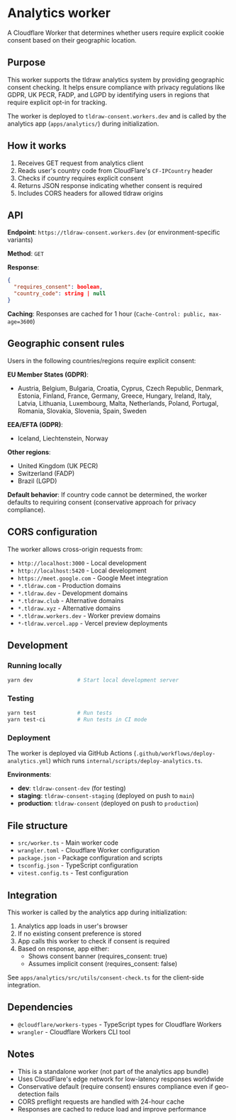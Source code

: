 # Analytics worker

A Cloudflare Worker that determines whether users require explicit cookie consent based on their geographic location.

## Purpose

This worker supports the tldraw analytics system by providing geographic consent checking. It helps ensure compliance with privacy regulations like GDPR, UK PECR, FADP, and LGPD by identifying users in regions that require explicit opt-in for tracking.

The worker is deployed to `tldraw-consent.workers.dev` and is called by the analytics app (`apps/analytics/`) during initialization.

## How it works

1. Receives GET request from analytics client
2. Reads user's country code from CloudFlare's `CF-IPCountry` header
3. Checks if country requires explicit consent
4. Returns JSON response indicating whether consent is required
5. Includes CORS headers for allowed tldraw origins

## API

**Endpoint**: `https://tldraw-consent.workers.dev` (or environment-specific variants)

**Method**: `GET`

**Response**:

```json
{
  "requires_consent": boolean,
  "country_code": string | null
}
```

**Caching**: Responses are cached for 1 hour (`Cache-Control: public, max-age=3600`)

## Geographic consent rules

Users in the following countries/regions require explicit consent:

**EU Member States (GDPR)**:

- Austria, Belgium, Bulgaria, Croatia, Cyprus, Czech Republic, Denmark, Estonia, Finland, France, Germany, Greece, Hungary, Ireland, Italy, Latvia, Lithuania, Luxembourg, Malta, Netherlands, Poland, Portugal, Romania, Slovakia, Slovenia, Spain, Sweden

**EEA/EFTA (GDPR)**:

- Iceland, Liechtenstein, Norway

**Other regions**:

- United Kingdom (UK PECR)
- Switzerland (FADP)
- Brazil (LGPD)

**Default behavior**: If country code cannot be determined, the worker defaults to requiring consent (conservative approach for privacy compliance).

## CORS configuration

The worker allows cross-origin requests from:

- `http://localhost:3000` - Local development
- `http://localhost:5420` - Local development
- `https://meet.google.com` - Google Meet integration
- `*.tldraw.com` - Production domains
- `*.tldraw.dev` - Development domains
- `*.tldraw.club` - Alternative domains
- `*.tldraw.xyz` - Alternative domains
- `*.tldraw.workers.dev` - Worker preview domains
- `*-tldraw.vercel.app` - Vercel preview deployments

## Development

### Running locally

```bash
yarn dev              # Start local development server
```

### Testing

```bash
yarn test             # Run tests
yarn test-ci          # Run tests in CI mode
```

### Deployment

The worker is deployed via GitHub Actions (`.github/workflows/deploy-analytics.yml`) which runs `internal/scripts/deploy-analytics.ts`.

**Environments**:

- **dev**: `tldraw-consent-dev` (for testing)
- **staging**: `tldraw-consent-staging` (deployed on push to `main`)
- **production**: `tldraw-consent` (deployed on push to `production`)

## File structure

- `src/worker.ts` - Main worker code
- `wrangler.toml` - Cloudflare Worker configuration
- `package.json` - Package configuration and scripts
- `tsconfig.json` - TypeScript configuration
- `vitest.config.ts` - Test configuration

## Integration

This worker is called by the analytics app during initialization:

1. Analytics app loads in user's browser
2. If no existing consent preference is stored
3. App calls this worker to check if consent is required
4. Based on response, app either:
   - Shows consent banner (requires_consent: true)
   - Assumes implicit consent (requires_consent: false)

See `apps/analytics/src/utils/consent-check.ts` for the client-side integration.

## Dependencies

- `@cloudflare/workers-types` - TypeScript types for Cloudflare Workers
- `wrangler` - Cloudflare Workers CLI tool

## Notes

- This is a standalone worker (not part of the analytics app bundle)
- Uses CloudFlare's edge network for low-latency responses worldwide
- Conservative default (require consent) ensures compliance even if geo-detection fails
- CORS preflight requests are handled with 24-hour cache
- Responses are cached to reduce load and improve performance
